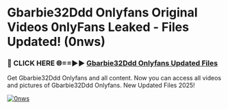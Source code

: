 # Gbarbie32Ddd Onlyfans Original Videos 0nlyFans Leaked - Files Updated! (0nws)

<h3>🔴 CLICK HERE 🌐==►► <a href="https://tinyurl.com/ehrbuxhb" rel="nofollow">Gbarbie32Ddd Onlyfans Updated Files</a></h3>

Get Gbarbie32Ddd Onlyfans and all content. Now you can access all videos and pictures of Gbarbie32Ddd Onlyfans. New Updated Files 2025!

[![0nws](https://i.imgur.com/lVYEuWS.gif)](https://tinyurl.com/ehrbuxhb)
